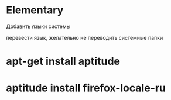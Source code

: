# Elementary





Добавить языки системы 

перевести язык, желательно не переводить системные папки 


# apt-get install aptitude
# aptitude install firefox-locale-ru
